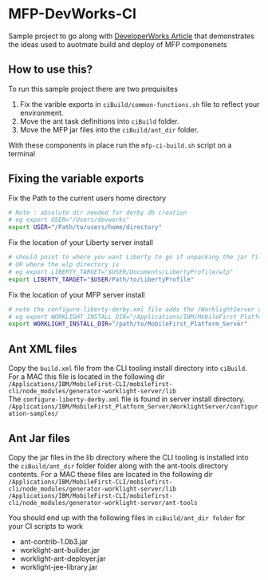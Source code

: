 # MFP-DevWorks-CI

Sample project to go along with [DeveloperWorks Article](http://www.ibm.com/developerworks/websphere/library/techarticles/1503_marland/1503_marland.html) that demonstrates the ideas used to auotmate build and deploy of MFP componenets

## How to use this?
To run this sample project there are two prequisites  
1. Fix the varible exports in `ciBuild/common-functions.sh` file to reflect your environment.  
2. Move the ant task definitions into  `ciBuild` folder.  
3. Move the MFP jar files into the `ciBuild/ant_dir` folder.

With these components in place run the `mfp-ci-build.sh` script on a terminal

## Fixing the variable exports   
Fix the Path to the current users home directory  
```bash
# Note : absolute dir needed for derby db creation
# eg export USER="/Users/devworks"
export USER="/Path/to/users/home/directory"
```

Fix the location of your Liberty server install   
```bash
# should point to where you want Liberty to go if unpacking the jar file   
# OR where the wlp directory is   
# eg export LIBERTY_TARGET="$USER/Documents/LibertyProfile/wlp"    
export LIBERTY_TARGET="$USER/Path/to/LibertyProfile" 
```

Fix the location of your MFP server install   
```bash
# note the configure-liberty-derby.xml file adds the /WorklightServer dir to this export 
# eg export WORKLIGHT_INSTALL_DIR="/Applications/IBM/MobileFirst_Platform_Server"
export WORKLIGHT_INSTALL_DIR="/path/to/MobileFirst_Platform_Server"
```

## Ant XML files
Copy the `build.xml` file from the CLI tooling install directory into `ciBuild`. 
For a MAC this file is located in the following dir   
`/Applications/IBM/MobileFirst-CLI/mobilefirst-cli/node_modules/generator-worklight-server/lib`   
The `configure-liberty-derby.xml` file is found in server install directory. 
`/Applications/IBM/MobileFirst_Platform_Server/WorklightServer/configuration-samples/`

## Ant Jar files
Copy the jar files in the lib directory where the CLI tooling is installed into the `ciBuild/ant_dir` folder folder along with the ant-tools directory contents.
For a MAC these files are located in the following dir   
`/Applications/IBM/MobileFirst-CLI/mobilefirst-cli/node_modules/generator-worklight-server/lib`   
`/Applications/IBM/MobileFirst-CLI/mobilefirst-cli/node_modules/generator-worklight-server/ant-tools`

You should end up with the following files in `ciBuild/ant_dir folder` for your CI scripts to work
 - ant-contrib-1.0b3.jar
 - worklight-ant-builder.jar
 - worklight-ant-deployer.jar
 - worklight-jee-library.jar
